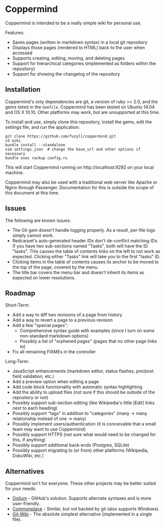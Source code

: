 # Coppermind #

Coppermind is intended to be a really simple wiki for personal use.

Features:
* Saves pages (written in markdown syntax) in a local git repository
* Displays those pages (rendered to HTML) back to the user when accessed
* Supports creating, editing, moving, and deleting pages
* Support for hierarchical categories (implemented as folders within the repository)
* Support for showing the changelog of the repository

## Installation ##

Coppermind's only dependencies are git, a version of ruby >= 2.0, and the gems listed in the `Gemfile`.
Coppermind has been tested on Ubuntu 14.04 and OS X 10.10. Other platforms may work, but are unsupported at this time.

To install and use, simply clone this repository, install the gems, edit the settings file, and run the application:

```
git clone https://github.com/fuzyll/coppermind.git
cd wiki
bundle install --standalone
vim settings.json  # change the base_url and other options if necessary
bundle exec rackup config.ru
```

This will start Coppermind running on http://localhost:9292 on your local machine.

Coppermind may also be used with a traditional web server like Apache or Nginx through Passenger.
Documentation for this is outside the scope of this document at this time.

## Issues ##

The following are known issues:

* The Git gem doesn't handle logging properly. As a result, per-file logs simply cannot work.
* Redcarpet's auto-generated header IDs don't de-conflict matching IDs.
  If you have two sub-sections named "Tasks", both will have the ID "tasks".
  This causes the table of contents links on the left to not work as expected.
  Clicking either "Tasks" link will take you to the first "tasks" ID.
* Clicking items in the table of contents causes its anchor to be moved to the top of the page, covered by the menu.
* The title bar covers the menu bar and doesn't inherit its items as expected on lower resolutions.

## Roadmap ##

Short-Term:
* Add a way to diff two revisions of a page from history
* Add a way to revert a page to a previous revision
* Add a few "special pages":
    * Comprehensive syntax guide with examples (since I turn on some non-standard markdown options)
    * Possibly a list of "orphaned pages" (pages that no other page links to)
* Fix all remaining FIXMEs in the controller

Long-Term:
* JavaScript enhancements (markdown editor, status flashes, pre/post field validation, etc.)
* Add a preview option when editing a page
* Add code block functionality with automatic syntax highlighting
* Add the ability to upload files (not sure if this should be outside of the repository or not)
* Possibly support sub-section editing (like Wikipedia's little [Edit] links next to each heading)
* Possibly support "tags" in addition to "categories" (many -> many relationship instead of one -> many)
* Possibly implement users/authentication (it is conceivable that a small team may want to use Coppermind)
* Possibly support HTTPS (not sure what would need to be changed for this, if anything)
* Possibly support additional back-ends (Postgres, SQLite)
* Possibly support migrating to (or from) other platforms (Wikipedia, DokuWiki, etc.)

## Alternatives ##

Coppermind isn't for everyone. These other projects may be better suited for your needs:

* [Gollum](https://github.com/gollum/gollum) - GitHub's solution. Supports alternate syntaxes and is more user-friendly.
* [Commonplace](https://github.com/fredoliveira/commonplace) - Similar, but not backed by git (also supports Windows).
* [Git-Wiki](https://github.com/sr/git-wiki) - The absolute simplest alternative (implemented in a single file).
